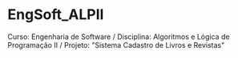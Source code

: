 # EngSoft_ALPII
Curso: Engenharia de Software / Disciplina: Algoritmos e Lógica de Programação II / Projeto: "Sistema Cadastro de Livros e Revistas"
